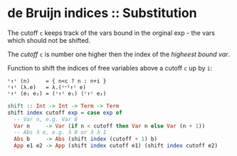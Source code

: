 # de Bruijn indices :: Substitution 

The cutoff `c` keeps track of the vars bound in the orginal exp - the vars which should not be shifted.

The *cutoff*  `c` is number one higher then the index of the *higheest bound var*.

Function to shift the indices of free variables above a cutoff `c` up by `i`:

```
ᶜ↑ⁱ (n)     = { n<c ? n : n+i }
ᶜ↑ⁱ (λ.e)   = λ.(ᶜᐩ¹↑ⁱ e)
ᶜ↑ⁱ (e₁ e₂) = (ᶜ↑ⁱ e₁) (ᶜ↑ⁱ e₂)
```




```hs
shift :: Int -> Int -> Term -> Term
shift index cutoff exp = case exp of
  -- Var n, e.g. Var 0
  Var n     -> Var (if n < cutoff then Var n else Var (n + 1))
  -- Abs λ e, e.g. λ 0 or λ λ 1
  Abs b     -> Abs (shift index (cutoff + 1) b)
  App e1 e2 -> App (shift index cutoff e1) (shift index cutoff e2)
```
